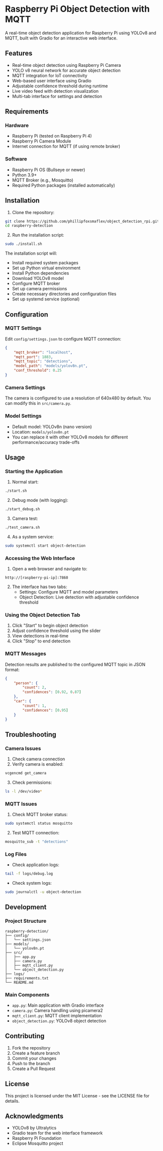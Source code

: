 # Raspberry Pi Object Detection with MQTT

A real-time object detection application for Raspberry Pi using YOLOv8 and MQTT, built with Gradio for an interactive web interface.

## Features

- Real-time object detection using Raspberry Pi Camera
- YOLO v8 neural network for accurate object detection
- MQTT integration for IoT connectivity
- Web-based user interface using Gradio
- Adjustable confidence threshold during runtime
- Live video feed with detection visualization
- Multi-tab interface for settings and detection

## Requirements

### Hardware
- Raspberry Pi (tested on Raspberry Pi 4)
- Raspberry Pi Camera Module
- Internet connection for MQTT (if using remote broker)

### Software
- Raspberry Pi OS (Bullseye or newer)
- Python 3.9+
- MQTT Broker (e.g., Mosquitto)
- Required Python packages (installed automatically)

## Installation

1. Clone the repository:
```bash
git clone https://github.com/phillipfoxsmaflex/object_detection_rpi.git
cd raspberry-detection
```

2. Run the installation script:
```bash
sudo ./install.sh
```

The installation script will:
- Install required system packages
- Set up Python virtual environment
- Install Python dependencies
- Download YOLOv8 model
- Configure MQTT broker
- Set up camera permissions
- Create necessary directories and configuration files
- Set up systemd service (optional)

## Configuration

### MQTT Settings
Edit `config/settings.json` to configure MQTT connection:
```json
{
    "mqtt_broker": "localhost",
    "mqtt_port": 1883,
    "mqtt_topic": "detections",
    "model_path": "models/yolov8n.pt",
    "conf_threshold": 0.25
}
```

### Camera Settings
The camera is configured to use a resolution of 640x480 by default. You can modify this in `src/camera.py`.

### Model Settings
- Default model: YOLOv8n (nano version)
- Location: `models/yolov8n.pt`
- You can replace it with other YOLOv8 models for different performance/accuracy trade-offs

## Usage

### Starting the Application

1. Normal start:
```bash
./start.sh
```

2. Debug mode (with logging):
```bash
./start_debug.sh
```

3. Camera test:
```bash
./test_camera.sh
```

4. As a system service:
```bash
sudo systemctl start object-detection
```

### Accessing the Web Interface

1. Open a web browser and navigate to:
```
http://[raspberry-pi-ip]:7860
```

2. The interface has two tabs:
   - Settings: Configure MQTT and model parameters
   - Object Detection: Live detection with adjustable confidence threshold

### Using the Object Detection Tab

1. Click "Start" to begin object detection
2. Adjust confidence threshold using the slider
3. View detections in real-time
4. Click "Stop" to end detection

### MQTT Messages

Detection results are published to the configured MQTT topic in JSON format:
```json
{
    "person": {
        "count": 2,
        "confidences": [0.92, 0.87]
    },
    "car": {
        "count": 1,
        "confidences": [0.95]
    }
}
```

## Troubleshooting

### Camera Issues
1. Check camera connection
2. Verify camera is enabled:
```bash
vcgencmd get_camera
```
3. Check permissions:
```bash
ls -l /dev/video*
```

### MQTT Issues
1. Check MQTT broker status:
```bash
sudo systemctl status mosquitto
```
2. Test MQTT connection:
```bash
mosquitto_sub -t "detections"
```

### Log Files
- Check application logs:
```bash
tail -f logs/debug.log
```
- Check system logs:
```bash
sudo journalctl -u object-detection
```

## Development

### Project Structure
```
raspberry-detection/
├── config/
│   └── settings.json
├── models/
│   └── yolov8n.pt
├── src/
│   ├── app.py
│   ├── camera.py
│   ├── mqtt_client.py
│   └── object_detection.py
├── logs/
├── requirements.txt
└── README.md
```

### Main Components
- `app.py`: Main application with Gradio interface
- `camera.py`: Camera handling using picamera2
- `mqtt_client.py`: MQTT client implementation
- `object_detection.py`: YOLOv8 object detection

## Contributing

1. Fork the repository
2. Create a feature branch
3. Commit your changes
4. Push to the branch
5. Create a Pull Request

## License

This project is licensed under the MIT License - see the LICENSE file for details.

## Acknowledgments

- YOLOv8 by Ultralytics
- Gradio team for the web interface framework
- Raspberry Pi Foundation
- Eclipse Mosquitto project
